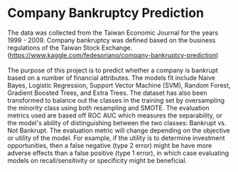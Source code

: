 # Company Bankruptcy Prediction
The data was collected from the Taiwan Economic Journal for the years 1999 - 2009. Company bankruptcy was defined based on the business regulations of the Taiwan Stock Exchange. (https://www.kaggle.com/fedesoriano/company-bankruptcy-prediction)
<br>
<br>
The purpose of this project is to predict whether a company is bankrupt based on a number of financial attributes. The models fit include Naive Bayes, Logistic Regression, Support Vector Machine (SVM), Random Forest, Gradient Boosted Trees, and Extra Trees. The dataset has also been transformed to balance out the classes in the training set by oversampling the minority class using both resampling and SMOTE. The evaluation metrics used are based off ROC AUC which measures the separability, or the model's ability of distinguishing between the two classes: Bankrupt vs. Not Bankrupt. The evaluation metric will change depending on the objective or utility of the model. For example, if the utility is to determine investment opportunities, then a false negative (type 2 error) might be have more adverse effects than a false positive (type 1 error), in which case evaluating models on recall/sensitivity or specificity might be beneficial.
